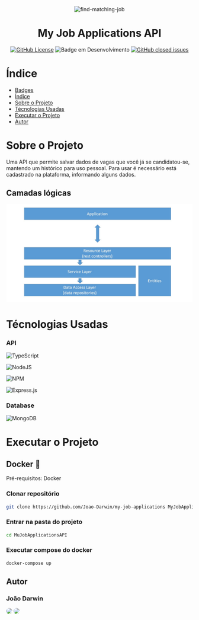 <div align="center">
  <img width="200" height="200" src="https://img.icons8.com/color/96/find-matching-job.png" alt="find-matching-job"/>
  <h1 align="center" id="titulo">My Job Applications API</h1> 
</div>

<div align="center" id="badges">

  [![GitHub License](https://img.shields.io/github/license/Joao-Darwin/my-job-applications?style=for-the-badge)](https://github.com/Joao-Darwin/my-job-applications/blob/main/LICENSE)
  ![Badge em Desenvolvimento](http://img.shields.io/static/v1?label=STATUS&message=FINISHED&color=GREEN&style=for-the-badge)
  [![GitHub closed issues](https://img.shields.io/github/issues-closed-raw/Joao-Darwin/my-job-applications?style=for-the-badge&color=purple)](https://github.com/Joao-Darwin/parking-api/issues?q=is%3Aissue+is%3Aclosed)
</div>

# Índice 
* [Badges](#badges)
* [Índice](#índice)
* [Sobre o Projeto](#sobreProjeto)
* [Técnologias Usadas](#techs)
* [Executar o Projeto](#execute)
* [Autor](#author)

<h1 id="sobreProjeto">Sobre o Projeto</h1>

Uma API que permite salvar dados de vagas que você já se candidatou-se, mantendo um histórico para uso pessoal. Para usar é necessário está cadastrado na plataforma, informando alguns dados.

## Camadas lógicas
![Modelo Conceitual](https://github.com/Joao-Darwin/repoImgs/blob/main/Imgs%20-%20Web%20Service%20SpringBoot/camadasLogicas.png)

<h1 id="techs">Técnologias Usadas</h1>

### API
  
  ![TypeScript](https://img.shields.io/badge/typescript-%23007ACC.svg?style=for-the-badge&logo=typescript&logoColor=white)
  
  ![NodeJS](https://img.shields.io/badge/node.js-6DA55F?style=for-the-badge&logo=node.js&logoColor=white)
  
  ![NPM](https://img.shields.io/badge/NPM-%23CB3837.svg?style=for-the-badge&logo=npm&logoColor=white)
  
  ![Express.js](https://img.shields.io/badge/express.js-%23404d59.svg?style=for-the-badge&logo=express&logoColor=%2361DAFB)
  
### Database
  
  ![MongoDB](https://img.shields.io/badge/MongoDB-%234ea94b.svg?style=for-the-badge&logo=mongodb&logoColor=white)

<h1 id="execute">Executar o Projeto</h1>
<h2>Docker 🐋</h2>
Pré-requisitos: Docker

### Clonar repositório
```bash
git clone https://github.com/Joao-Darwin/my-job-applications MyJobApplicationsAPI
```

### Entrar na pasta do projeto
```bash
cd MuJobApplicationsAPI
```

### Executar compose do docker
```bash
docker-compose up
```

<div>
  <h2 id="author">Autor</h2>
  <h3>João Darwin</h3>
  <a href="https://www.linkedin.com/in/joao-darwin/" target="_blank"><img src="https://img.shields.io/badge/-LinkedIn-%230077B5?style=for-the-badge&logo=linkedin&logoColor=white" style="border-radius: 30px"></a>
  <a href="https://github.com/Joao-Darwin" target="_blank"><img src="https://img.shields.io/badge/github-%23121011.svg?style=for-the-badge&logo=github&logoColor=white" style="border-radius: 30px"></a>
</div>

